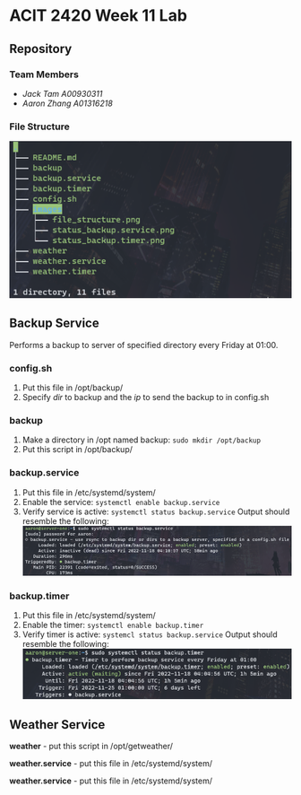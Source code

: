 # ACIT 2420 Week 11 Lab

## Repository

### Team Members

  - *Jack Tam A00930311*
  - *Aaron Zhang A01316218*

### File Structure

![file_structure](images/file_structure.png)

## Backup Service

Performs a backup to server of specified directory every Friday at 01:00.

### config.sh

  1. Put this file in /opt/backup/
  2. Specify *dir* to backup and the *ip* to send the backup to in config.sh

### backup

  1. Make a directory in /opt named backup: `sudo mkdir /opt/backup`
  2. Put this script in /opt/backup/

### backup.service

  1. Put this file in /etc/systemd/system/
  2. Enable the service: `systemctl enable backup.service`
  3. Verify service is active: `systemctl status backup.service`
  Output should resemble the following:
  ![status_backup.service](images/status_backup.service.png)

### backup.timer

  1. Put this file in /etc/systemd/system/
  2. Enable the timer: `systemctl enable backup.timer`
  3. Verify timer is active: `systemcl status backup.service`
  Output should resemble the following:
![status_backup.timer](images/status_backup.timer.png)

## Weather Service

**weather** - put this script in /opt/getweather/

**weather.service** - put this file in /etc/systemd/system/

**weather.service** - put this file in /etc/systemd/system/
